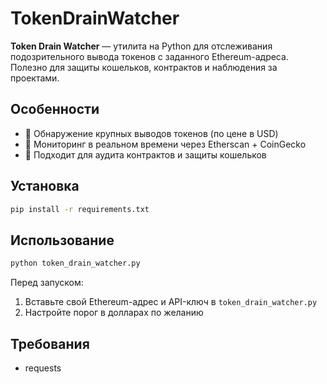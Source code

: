 # TokenDrainWatcher

**Token Drain Watcher** — утилита на Python для отслеживания подозрительного вывода токенов с заданного Ethereum-адреса. Полезно для защиты кошельков, контрактов и наблюдения за проектами.

## Особенности

- 🚨 Обнаружение крупных выводов токенов (по цене в USD)
- 🔄 Мониторинг в реальном времени через Etherscan + CoinGecko
- 🔐 Подходит для аудита контрактов и защиты кошельков

## Установка

```bash
pip install -r requirements.txt
```

## Использование

```bash
python token_drain_watcher.py
```

Перед запуском:
1. Вставьте свой Ethereum-адрес и API-ключ в `token_drain_watcher.py`
2. Настройте порог в долларах по желанию

## Требования

- requests
